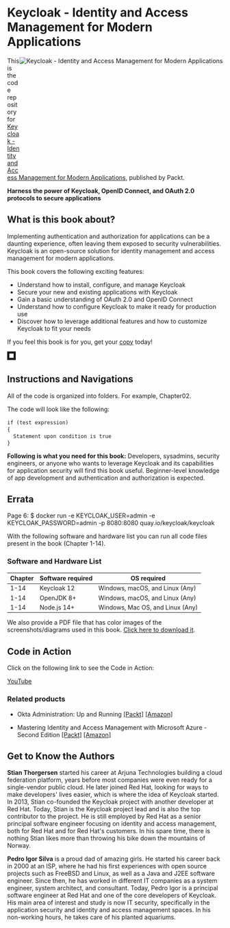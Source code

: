 # Keycloak - Identity and Access Management for Modern Applications

<a href="https://www.packtpub.com/product/keycloak-identity-and-access-management-for-modern-applications/9781800562493?utm_source=github&utm_medium=repository&utm_campaign=9781800562493"><img src="https://static.packt-cdn.com/products/9781800562493/cover/smaller" alt="Keycloak - Identity and Access Management for Modern Applications" height="256px" align="right"></a>

This is the code repository for [Keycloak - Identity and Access Management for Modern Applications](https://www.packtpub.com/product/keycloak-identity-and-access-management-for-modern-applications/9781800562493?utm_source=github&utm_medium=repository&utm_campaign=9781800562493), published by Packt.

**Harness the power of Keycloak, OpenID Connect, and OAuth 2.0 protocols to secure applications**

## What is this book about?
Implementing authentication and authorization for applications can be a daunting experience, often leaving them exposed to security vulnerabilities. Keycloak is an open-source solution for identity management and access management for modern applications.

This book covers the following exciting features: 
* Understand how to install, configure, and manage Keycloak
* Secure your new and existing applications with Keycloak
* Gain a basic understanding of OAuth 2.0 and OpenID Connect
* Understand how to configure Keycloak to make it ready for production use
* Discover how to leverage additional features and how to customize Keycloak to fit your needs

If you feel this book is for you, get your [copy](https://www.amazon.com/dp/1800562497) today!

<a href="https://www.packtpub.com/?utm_source=github&utm_medium=banner&utm_campaign=GitHubBanner"><img src="https://raw.githubusercontent.com/PacktPublishing/GitHub/master/GitHub.png" alt="https://www.packtpub.com/" border="5" /></a>

## Instructions and Navigations
All of the code is organized into folders. For example, Chapter02.

The code will look like the following:
```
if (test expression)
{
  Statement upon condition is true
}
```

**Following is what you need for this book:**
Developers, sysadmins, security engineers, or anyone who wants to leverage Keycloak and its capabilities for application security will find this book useful. Beginner-level knowledge of app development and authentication and authorization is expected.

## Errata

Page 6: $ docker run -e KEYCLOAK_USER=admin -e KEYCLOAK_PASSWORD=admin -p
8080:8080 quay.io/keycloak/keycloak

With the following software and hardware list you can run all code files present in the book (Chapter 1-14).

### Software and Hardware List

| Chapter  | Software required                   | OS required                        |
| -------- | ------------------------------------| -----------------------------------|
| 1-14        | Keycloak 12                      | Windows, macOS, and Linux (Any) |
| 1-14        | OpenJDK 8+                       | Windows, macOS, and Linux (Any) |
| 1-14       | Node.js 14+                       | Windows, Mac OS, and Linux (Any) |

We also provide a PDF file that has color images of the screenshots/diagrams used in this book. [Click here to download it](http://www.packtpub.com/sites/default/files/downloads/9781800562493_ColorImages.pdf).

## Code in Action

Click on the following link to see the Code in Action:

[YouTube](https://www.youtube.com/playlist?list=PLeLcvrwLe187DykEKXg-9Urd1Z6MQT61d)

### Related products 
* Okta Administration: Up and Running [[Packt]](https://www.packtpub.com/product/okta-administration-up-and-running/9781800566644?utm_source=github&utm_medium=repository&utm_campaign=9781800562493) [[Amazon]](https://www.amazon.com/dp/1800566646)

* Mastering Identity and Access Management with Microsoft Azure - Second Edition [[Packt]](https://www.packtpub.com/product/mastering-identity-and-access-management-with-microsoft-azure-second-edition/9781789132304?utm_source=github&utm_medium=repository&utm_campaign=9781789132304) [[Amazon]](https://www.amazon.com/dp/1789132304)

## Get to Know the Authors
**Stian Thorgersen** started his career at Arjuna Technologies building a cloud federation platform, years before most companies were even ready for a single-vendor public cloud. He later joined Red Hat, looking for ways to make developers' lives easier, which is where the idea of Keycloak started. In 2013, Stian co-founded the Keycloak project with another developer at Red Hat. Today, Stian is the Keycloak project lead and is also the top contributor to the project. He is still employed by Red Hat as a senior principal software engineer focusing on identity and access management, both for Red Hat and for Red Hat's customers. In his spare time, there is nothing Stian likes more than throwing his bike down the mountains of Norway.

**Pedro Igor Silva** is a proud dad of amazing girls. He started his career back in 2000 at an ISP, where he had his first experiences with open source projects such as FreeBSD and Linux, as well as a Java and J2EE software engineer. Since then, he has worked in different IT companies as a system engineer, system architect, and consultant. Today, Pedro Igor is a principal software engineer at Red Hat and one of the core developers of Keycloak. His main area of interest and study is now IT security, specifically in the application security and identity and access management spaces. In his non-working hours, he takes care of his planted aquariums.

